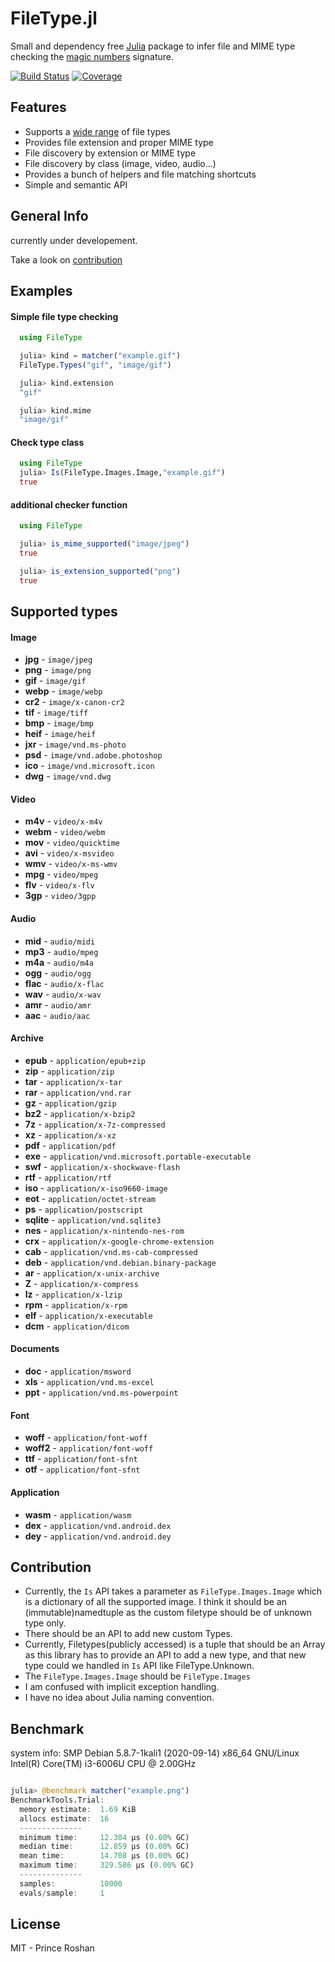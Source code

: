 # FileType.jl

Small and dependency free [Julia](https://julialang.org/) package to infer file and MIME type checking the [magic numbers](<https://en.wikipedia.org/wiki/Magic_number_(programming)#Magic_numbers_in_files>) signature.

[![Build Status](https://travis-ci.org/Agent-Hellboy/FileType.jl.svg?branch=main)](https://travis-ci.org/Agent-Hellboy/FileType.jl)
[![Coverage](https://codecov.io/gh/Agent-Hellboy/FileType.jl/branch/main/graph/badge.svg)](https://codecov.io/gh/Agent-Hellboy/FileType.jl)

## Features

- Supports a [wide range](#supported-types) of file types
- Provides file extension and proper MIME type
- File discovery by extension or MIME type
- File discovery by class (image, video, audio...)
- Provides a bunch of helpers and file matching shortcuts
- Simple and semantic API



## General Info
currently under developement.

Take a look on [contribution](#Contribution)



## Examples

#### Simple file type checking

```julia
  using FileType

  julia> kind = matcher("example.gif")
  FileType.Types("gif", "image/gif")

  julia> kind.extension
  "gif"

  julia> kind.mime
  "image/gif"

```

#### Check type class

```julia
  using FileType
  julia> Is(FileType.Images.Image,"example.gif")
  true
```

#### additional checker function

```julia
  using FileType

  julia> is_mime_supported("image/jpeg")
  true

  julia> is_extension_supported("png")
  true

```

## Supported types

#### Image

- **jpg** - `image/jpeg`
- **png** - `image/png`
- **gif** - `image/gif`
- **webp** - `image/webp`
- **cr2** - `image/x-canon-cr2`
- **tif** - `image/tiff`
- **bmp** - `image/bmp`
- **heif** - `image/heif`
- **jxr** - `image/vnd.ms-photo`
- **psd** - `image/vnd.adobe.photoshop`
- **ico** - `image/vnd.microsoft.icon`
- **dwg** - `image/vnd.dwg`

#### Video

- **m4v** - `video/x-m4v`
- **webm** - `video/webm`
- **mov** - `video/quicktime`
- **avi** - `video/x-msvideo`
- **wmv** - `video/x-ms-wmv`
- **mpg** - `video/mpeg`
- **flv** - `video/x-flv`
- **3gp** - `video/3gpp`

#### Audio

- **mid** - `audio/midi`
- **mp3** - `audio/mpeg`
- **m4a** - `audio/m4a`
- **ogg** - `audio/ogg`
- **flac** - `audio/x-flac`
- **wav** - `audio/x-wav`
- **amr** - `audio/amr`
- **aac** - `audio/aac`

#### Archive

- **epub** - `application/epub+zip`
- **zip** - `application/zip`
- **tar** - `application/x-tar`
- **rar** - `application/vnd.rar`
- **gz** - `application/gzip`
- **bz2** - `application/x-bzip2`
- **7z** - `application/x-7z-compressed`
- **xz** - `application/x-xz`
- **pdf** - `application/pdf`
- **exe** - `application/vnd.microsoft.portable-executable`
- **swf** - `application/x-shockwave-flash`
- **rtf** - `application/rtf`
- **iso** - `application/x-iso9660-image`
- **eot** - `application/octet-stream`
- **ps** - `application/postscript`
- **sqlite** - `application/vnd.sqlite3`
- **nes** - `application/x-nintendo-nes-rom`
- **crx** - `application/x-google-chrome-extension`
- **cab** - `application/vnd.ms-cab-compressed`
- **deb** - `application/vnd.debian.binary-package`
- **ar** - `application/x-unix-archive`
- **Z** - `application/x-compress`
- **lz** - `application/x-lzip`
- **rpm** - `application/x-rpm`
- **elf** - `application/x-executable`
- **dcm** - `application/dicom`

#### Documents

- **doc** - `application/msword`
- **xls** - `application/vnd.ms-excel`
- **ppt** - `application/vnd.ms-powerpoint`


#### Font

- **woff** - `application/font-woff`
- **woff2** - `application/font-woff`
- **ttf** - `application/font-sfnt`
- **otf** - `application/font-sfnt`

#### Application

- **wasm** - `application/wasm`
- **dex** - `application/vnd.android.dex`
- **dey** - `application/vnd.android.dey`

## Contribution

- Currently, the ``Is`` API takes a parameter as ``FileType.Images.Image`` which is a dictionary of all the supported image. I think it should be an (immutable)namedtuple as the custom filetype should be of unknown type only.    
- There should be an API to add new custom Types.
- Currently, Filetypes(publicly accessed) is a tuple that should be an Array as this library has to provide an API to add a new type, and that new type could we handled in ``Is`` API like FileType.Unknown.
- The ``FileType.Images.Image`` should be ``FileType.Images``
- I am confused with implicit exception handling.
- I have no idea about Julia naming convention.

## Benchmark

system info:
SMP Debian 5.8.7-1kali1 (2020-09-14) x86_64 GNU/Linux
Intel(R) Core(TM) i3-6006U CPU @ 2.00GHz

```julia

julia> @benchmark matcher("example.png")
BenchmarkTools.Trial: 
  memory estimate:  1.69 KiB
  allocs estimate:  16
  --------------
  minimum time:     12.304 μs (0.00% GC)
  median time:      12.859 μs (0.00% GC)
  mean time:        14.708 μs (0.00% GC)
  maximum time:     329.586 μs (0.00% GC)
  --------------
  samples:          10000
  evals/sample:     1


```

## License

MIT - Prince Roshan
